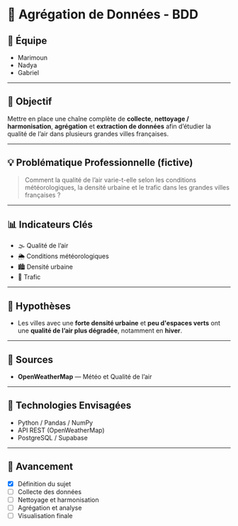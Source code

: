 # 🧩 Agrégation de Données - BDD

## 👥 Équipe
- Marimoun  
- Nadya  
- Gabriel  

---

## 🎯 Objectif
Mettre en place une chaîne complète de **collecte**, **nettoyage / harmonisation**, **agrégation** et **extraction de données** afin d’étudier la qualité de l’air dans plusieurs grandes villes françaises.

---

## 💡 Problématique Professionnelle (fictive)
> Comment la qualité de l’air varie-t-elle selon les conditions météorologiques, la densité urbaine et le trafic dans les grandes villes françaises ?

---

## 📊 Indicateurs Clés
- 🌫️ Qualité de l’air  
- 🌦️ Conditions météorologiques  
- 🏙️ Densité urbaine  
- 🚗 Trafic  

---

## 🧠 Hypothèses
- Les villes avec une **forte densité urbaine** et **peu d'espaces verts** ont une **qualité de l’air plus dégradée**, notamment en **hiver**.

---

## 🔗 Sources
- **OpenWeatherMap** — Météo et Qualité de l’air  

---

## 🧰 Technologies Envisagées
- Python / Pandas / NumPy  
- API REST (OpenWeatherMap)  
- PostgreSQL / Supabase

---

## 📅 Avancement
- [x] Définition du sujet  
- [ ] Collecte des données  
- [ ] Nettoyage et harmonisation  
- [ ] Agrégation et analyse  
- [ ] Visualisation finale  
